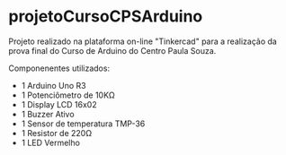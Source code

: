 # projetoCursoCPSArduino
Projeto realizado na plataforma on-line "Tinkercad" para a realização da prova final do Curso de Arduino do Centro Paula Souza.

Componenentes utilizados:

- 1 Arduino Uno R3
- 1 Potenciômetro de 10KΩ
- 1 Display LCD 16x02
- 1 Buzzer Ativo
- 1 Sensor de temperatura TMP-36
- 1 Resistor de 220Ω
- 1 LED Vermelho
